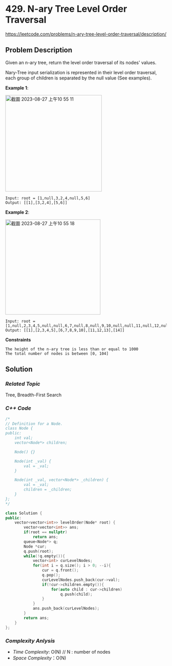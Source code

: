# 429. N-ary Tree Level Order Traversal
https://leetcode.com/problems/n-ary-tree-level-order-traversal/description/

## Problem Description

Given an n-ary tree, return the level order traversal of its nodes' values.

Nary-Tree input serialization is represented in their level order traversal, each group of children is separated by the null value (See examples).



**Example 1**:

<img width="301" alt="截圖 2023-08-27 上午10 55 11" src="https://github.com/Eddiecc06/LeetCode/assets/18256877/cc0bb419-6e23-4203-8751-04670b2f3740">

```
Input: root = [1,null,3,2,4,null,5,6]
Output: [[1],[3,2,4],[5,6]]
```
**Example 2**:

<img width="297" alt="截圖 2023-08-27 上午10 55 18" src="https://github.com/Eddiecc06/LeetCode/assets/18256877/0a4bed70-5561-4b46-82e8-31250604ff7c">

```
Input: root = [1,null,2,3,4,5,null,null,6,7,null,8,null,9,10,null,null,11,null,12,null,13,null,null,14]
Output: [[1],[2,3,4,5],[6,7,8,9,10],[11,12,13],[14]]
```

**Constraints**
```
The height of the n-ary tree is less than or equal to 1000
The total number of nodes is between [0, 104]
```

## Solution

### _Related Topic_
   Tree, Breadth-First Search

### _C++ Code_
```cpp
/*
// Definition for a Node.
class Node {
public:
    int val;
    vector<Node*> children;

    Node() {}

    Node(int _val) {
        val = _val;
    }

    Node(int _val, vector<Node*> _children) {
        val = _val;
        children = _children;
    }
};
*/

class Solution {
public:
    vector<vector<int>> levelOrder(Node* root) {
        vector<vector<int>> ans;
        if(root == nullptr)
            return ans;
        queue<Node*> q;
        Node *cur;
        q.push(root);
        while(!q.empty()){
            vector<int> curLevelNodes;
            for(int i = q.size(); i > 0; --i){
                cur = q.front();
                q.pop();
                curLevelNodes.push_back(cur->val);
                if(!cur->children.empty()){
                    for(auto child : cur->children)
                        q.push(child);
                }
            }
            ans.push_back(curLevelNodes);
        }
        return ans;
    }
};
```

### _Complexity Anlysis_
- _Time Complexity_: O(N) // N : number of nodes
- _Space Complexity_：O(N)
